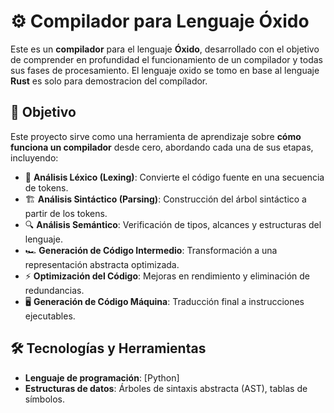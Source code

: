 # ⚙️ Compilador para Lenguaje Óxido  

Este es un **compilador** para el lenguaje **Óxido**, desarrollado con el objetivo de comprender en profundidad el funcionamiento de un compilador y todas sus fases de procesamiento.
El lenguaje oxido se tomo en base al lenguaje **Rust** es solo para demostracion del compílador. 

## 📌 Objetivo  
Este proyecto sirve como una herramienta de aprendizaje sobre **cómo funciona un compilador** desde cero, abordando cada una de sus etapas, incluyendo:  

- 📜 **Análisis Léxico (Lexing)**: Convierte el código fuente en una secuencia de tokens.  
- 🏗 **Análisis Sintáctico (Parsing)**: Construcción del árbol sintáctico a partir de los tokens.  
- 🔍 **Análisis Semántico**: Verificación de tipos, alcances y estructuras del lenguaje.  
- 🏎 **Generación de Código Intermedio**: Transformación a una representación abstracta optimizada.  
- ⚡ **Optimización del Código**: Mejoras en rendimiento y eliminación de redundancias.  
- 🖥 **Generación de Código Máquina**: Traducción final a instrucciones ejecutables.  

## 🛠 Tecnologías y Herramientas  
- **Lenguaje de programación**: [Python]   
- **Estructuras de datos**: Árboles de sintaxis abstracta (AST), tablas de símbolos. 
